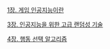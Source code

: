 [1장. 게임 인공지능이란](https://hyss.notion.site/1-What-is-Game-A-I-1299196ed5af4d51887259dbf14b01c1)

[3장. 인공지능을 위한 고급 랜덤성 기술](https://hyss.notion.site/3-Advanced-Randomness-Techniques-for-Game-AI-7cc987d443624b22a49fe4b61f454ebd)

[4장. 행동 선택 알고리즘](https://hyss.notion.site/4-Behavior-Selection-Algorithm-b359c02e71424c3188a8a7abb017fd96)

